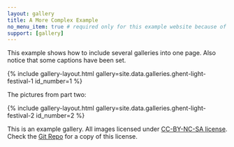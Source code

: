 ```yaml
---
layout: gallery
title: A More Complex Example
no_menu_item: true # required only for this example website because of menu construction
support: [gallery]
---
```


This example shows how to include several galleries into one page. Also notice that some captions have been set.

{% include gallery-layout.html gallery=site.data.galleries.ghent-light-festival-1 id_number=1 %}

The pictures from part two:

{% include gallery-layout.html gallery=site.data.galleries.ghent-light-festival-2 id_number=2 %}

This is an example gallery. All images licensed under [CC-BY-NC-SA license][license]. Check the [Git Repo][repo] for a copy of this license.

[license]: http://creativecommons.org/licenses/by-nc-sa/4.0/
[repo]: https://github.com/opieters/jekyll-gallery-example
